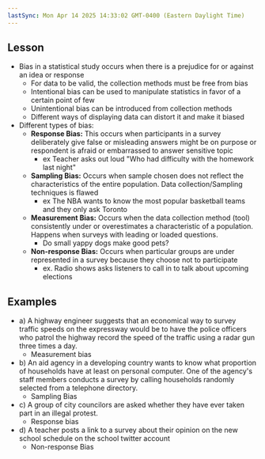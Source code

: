 ```yaml
---
lastSync: Mon Apr 14 2025 14:33:02 GMT-0400 (Eastern Daylight Time)
---
```

## Lesson
- Bias in a statistical study occurs when there is a prejudice for or against an idea or response
	- For data to be valid, the collection methods must be free from bias
	- Intentional bias can be used to manipulate statistics in favor of a certain point of few
	- Unintentional bias can be introduced from collection methods
	- Different ways of displaying data can distort it and make it biased
- Different types of bias:
	- **Response Bias:** This occurs when participants in a survey deliberately give false or misleading answers might be on purpose or respondent is afraid or embarrassed to answer sensitive topic
		- ex Teacher asks out loud "Who had difficulty with the homework last night"
	- **Sampling Bias:** Occurs when sample chosen does not reflect the characteristics of the entire population. Data collection/Sampling techniques is flawed
		- ex The NBA wants to know the most popular basketball teams and they only ask Toronto
	- **Measurement Bias:** Occurs when the data collection method (tool) consistently under or overestimates a characteristic of a population. Happens when surveys with leading or loaded questions.
		- Do small yappy dogs make good pets?
	- **Non-response Bias:** Occurs when particular groups are under represented in a survey because they choose not to participate
		- ex. Radio shows asks listeners to call in to talk about upcoming elections
## Examples
- a) A highway engineer suggests that an economical way to survey traffic speeds on the expressway would be to have the police officers who patrol the highway record the speed of the traffic using a radar gun three times a day.
	- Measurement bias
- b) An aid agency in a developing country wants to know what proportion of households have at least on personal computer. One of the agency's staff members conducts a survey by calling households randomly selected from a telephone directory.
	- Sampling Bias
- c) A group of city councilors are asked whether they have ever taken part in an illegal protest.
	- Response bias
- d) A teacher posts a link to a survey about their opinion on the new school schedule on the school twitter account
	- Non-response Bias